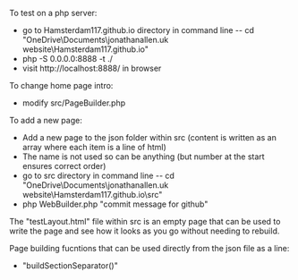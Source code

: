 To test on a php server:
- go to Hamsterdam117.github.io directory in command line
-- cd "OneDrive\Documents\jonathanallen.uk website\Hamsterdam117.github.io"
- php  -S 0.0.0.0:8888 -t ./
- visit http://localhost:8888/ in browser

To change home page intro:
- modify src/PageBuilder.php

To add a new page:
- Add a new page to the json folder within src (content is written as an array where each item is a line of html)
- The name is not used so can be anything (but number at the start ensures correct order)
- go to src directory in command line
-- cd "OneDrive\Documents\jonathanallen.uk website\Hamsterdam117.github.io\src"
- php WebBuilder.php "commit message for github"

The "testLayout.html" file within src is an empty page that can be used to write the page and
see how it looks as you go without needing to rebuild.

Page building fucntions that can be used directly from the json file as a line:
- "buildSectionSeparator()"
